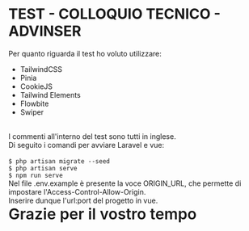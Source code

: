 # TEST - COLLOQUIO TECNICO - ADVINSER
Per quanto riguarda il test ho voluto utilizzare:
- TailwindCSS
- Pinia
- CookieJS
- Tailwind Elements
- Flowbite
- Swiper
<br>
I commenti all'interno del test sono tutti in inglese.<br>
Di seguito i comandi per avviare Laravel e vue:<br>
<br>
<code>$ php artisan migrate --seed</code><br>
<code>$ php artisan serve</code><br>
<code>$ npm run serve</code><br>
Nel file .env.example è presente la voce ORIGIN_URL, che permette di impostare l'Access-Control-Allow-Origin. <br>
Inserire dunque l'url:port del progetto in vue.<br>

<div style="font-size:30px; font-weight:600;">Grazie per il vostro tempo</div>
